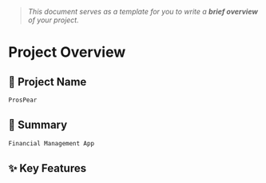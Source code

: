 > *This document serves as a template for you to write a **brief overview** of your project.*

# Project Overview

## 🎯 Project Name
``` c
ProsPear
```

## 🚀 Summary
``` c
Financial Management App
```

## ✨ Key Features
``` c

```

